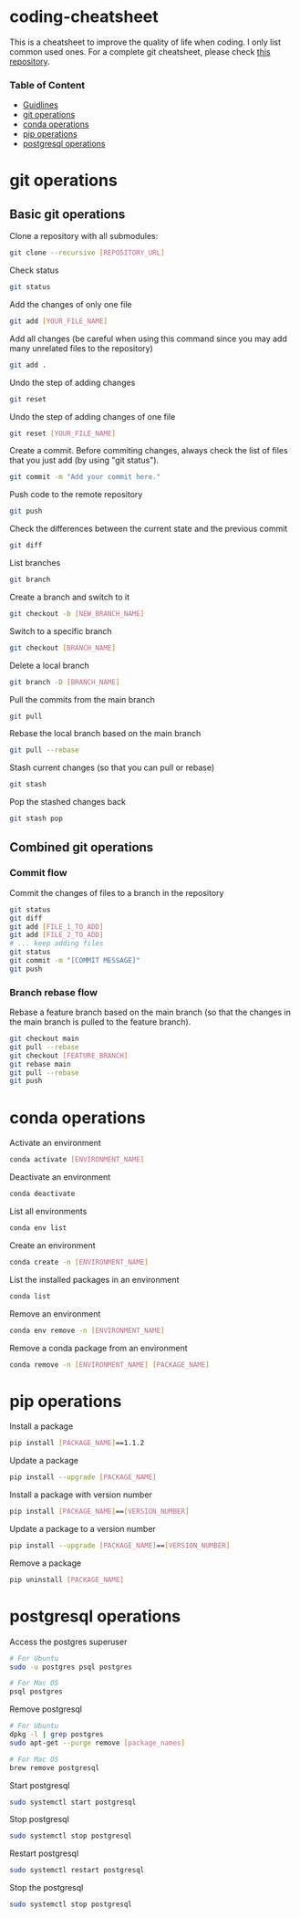 # coding-cheatsheet

This is a cheatsheet to improve the quality of life when coding. I only list common used ones. For a complete git cheatsheet, please check [this repository](https://github.com/arslanbilal/git-cheat-sheet).

### Table of Content
- [Guidlines](#guidlines)
- [git operations](#git-operations)
- [conda operations](#conda-operations)
- [pip operations](#pip-operations)
- [postgresql operations](#postgresql-operations)

# <a name="git-operations"></a>git operations
## Basic git operations
Clone a repository with all submodules:
```sh
git clone --recursive [REPOSITORY_URL]
```
Check status
```sh
git status
```
Add the changes of only one file
```sh
git add [YOUR_FILE_NAME]
```
Add all changes (be careful when using this command since you may add many unrelated files to the repository)
```sh
git add .
```
Undo the step of adding changes
```sh
git reset
```
Undo the step of adding changes of one file
```sh
git reset [YOUR_FILE_NAME]
```
Create a commit. Before commiting changes, always check the list of files that you just add (by using "git status").
```sh
git commit -m "Add your commit here."
```
Push code to the remote repository
```sh
git push
```
Check the differences between the current state and the previous commit
```sh
git diff
```
List branches
```sh
git branch
```
Create a branch and switch to it
```sh
git checkout -b [NEW_BRANCH_NAME]
```
Switch to a specific branch
```sh
git checkout [BRANCH_NAME]
```
Delete a local branch
```sh
git branch -D [BRANCH_NAME]
```
Pull the commits from the main branch
```sh
git pull
```
Rebase the local branch based on the main branch
```sh
git pull --rebase
```
Stash current changes (so that you can pull or rebase)
```sh
git stash
```
Pop the stashed changes back
```sh
git stash pop
```
## Combined git operations
### Commit flow
Commit the changes of files to a branch in the repository
```sh
git status
git diff
git add [FILE_1_TO_ADD]
git add [FILE_2_TO_ADD]
# ... keep adding files
git status
git commit -m "[COMMIT MESSAGE]"
git push
```
### Branch rebase flow
Rebase a feature branch based on the main branch (so that the changes in the main branch is pulled to the feature branch).
```sh
git checkout main
git pull --rebase
git checkout [FEATURE_BRANCH]
git rebase main
git pull --rebase
git push
```

# <a name="conda-operations"></a>conda operations
Activate an environment
```sh
conda activate [ENVIRONMENT_NAME]
```
Deactivate an environment
```sh
conda deactivate
```
List all environments
```sh
conda env list
```
Create an environment
```sh
conda create -n [ENVIRONMENT_NAME]
```
List the installed packages in an environment
```sh
conda list
```
Remove an environment
```sh
conda env remove -n [ENVIRONMENT_NAME]
```
Remove a conda package from an environment
```sh
conda remove -n [ENVIRONMENT_NAME] [PACKAGE_NAME]
```

# <a name="pip-operations"></a>pip operations
Install a package
```sh
pip install [PACKAGE_NAME]==1.1.2
```
Update a package
```sh
pip install --upgrade [PACKAGE_NAME]
```
Install a package with version number
```sh
pip install [PACKAGE_NAME]==[VERSION_NUMBER]
```
Update a package to a version number
```sh
pip install --upgrade [PACKAGE_NAME]==[VERSION_NUMBER]
```
Remove a package
```sh
pip uninstall [PACKAGE_NAME]
```

# <a name="postgresql-operations"></a>postgresql operations
Access the postgres superuser
```sh
# For Ubuntu
sudo -u postgres psql postgres

# For Mac OS
psql postgres
```
Remove postgresql
```sh
# For Ubuntu
dpkg -l | grep postgres
sudo apt-get --purge remove [package_names]

# For Mac OS
brew remove postgresql
```
Start postgresql
```sh
sudo systemctl start postgresql
```
Stop postgresql
```sh
sudo systemctl stop postgresql
```
Restart postgresql
```sh
sudo systemctl restart postgresql
```
Stop the postgresql
```sh
sudo systemctl stop postgresql
```
